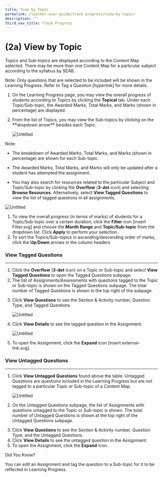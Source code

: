 ```yaml
---
title: View by Topic
permalink: /teacher-user-guide/track-progress/view-by-topic/
description: ""
third_nav_title: Track Progress
---
```

<h1 id="-2a-view-by-topic">(2a) View by Topic</h1>
<p>Topics and Sub-topics are displayed according to the Content Map selected. There may be more than one Content Map for a particular subject according to the syllabus by SEAB.</p>
<p>Note: Only questions that are selected to be included will be shown in the Learning Progress. Refer to Tag a Question [hyperlink] for more details.</p>
<ol>
<li>On the Learning Progress page, you may view the overall progress of students according to Topics by clicking the <strong>Topical</strong> tab. Under each Topic/Sub-topic, the Awarded Marks, Total Marks, and Marks (shown in percentage) are displayed.</li>
<li><p>From the list of Topics, you may view the Sub-topics by clicking on the <strong><strong>**</strong></strong>dropdown arrow<strong><strong>**</strong></strong> besides each Topic.</p>
<p> <img alt="Untitled" src="https://s3-us-west-2.amazonaws.com/secure.notion-static.com/89bc2fea-a9cc-4a3c-9994-5270a34c9cdc/Untitled.png"></p>
</li>
</ol>
<p>Note: </p>
<ul>
<li>The breakdown of Awarded Marks, Total Marks, and Marks (shown in percentage) are shown for each Sub-topic.</li>
<li><p>The Awarded Marks, Total Marks, and Marks will only be updated after a student has attempted the assignment.</p>
</li>
<li><p>You may also search for resources related to the particular Subject and Topic/Sub-topic by clicking the <strong>Overflow</strong> (<strong>3-dot</strong> icon) and selecting <strong>Browse Resources</strong>. Alternatively, select <strong>View Tagged Questions</strong> to view the list of tagged questions in all assignments.</p>
</li>
</ul>
<p><img alt="Untitled" src="https://s3-us-west-2.amazonaws.com/secure.notion-static.com/e323a6f8-2d04-4b66-876f-c5027c423e8b/Untitled.png"></p>
<ol>
<li>To view the overall progress (in terms of marks) of students for a Topic/Sub-topic over a certain duration, click the <strong>Filter</strong> icon [insert Filter.svg] and choose the <strong>Month Range</strong> and <strong>Topic/Sub-topic</strong> from the dropdown list. Click <strong>Apply</strong> to perform your selection.</li>
<li>To sort the Topics/Sub-topics in ascending/descending order of marks, click the <strong>Up</strong>/<strong>Down</strong> arrows in the column headers </li>
</ol>
<h3 id="view-tagged-questions">View Tagged Questions</h3>
<hr>
<ol>
<li>Click the <strong>Overflow</strong> (<strong>3-dot</strong> icon) on a Topic or Sub-topic and select <strong>View Tagged Questions</strong> to open the Tagged Questions subpage.</li>
<li>The list of Assignments/Assessments with questions tagged to the Topic or Sub-topic is shown on the Tagged Questions subpage. The total number of Tagged Questions is shown in the top right of the subpage.</li>
<li><p>Click <strong>View Questions</strong> to see the Section &amp; Activity number, Question Type, and Tagged Questions.</p>
<p> <img alt="Untitled" src="https://s3-us-west-2.amazonaws.com/secure.notion-static.com/ee91c70c-1686-407a-a917-33b5ebc81bda/Untitled.png"></p>
</li>
<li><p>Click <strong>View Details</strong> to see the tagged question in the Assignment.</p>
<p> <img alt="Untitled" src="https://s3-us-west-2.amazonaws.com/secure.notion-static.com/bec4c8a1-a004-48bd-a01a-5484fe47a4db/Untitled.png"></p>
</li>
<li><p>To open the Assignment, click the <strong>Expand</strong> icon [insert external-link.svg].</p>
</li>
</ol>
<h3 id="view-untagged-questions">View Untagged Questions</h3>
<hr>
<ol>
<li><p>Click <strong>View Untagged Questions</strong> found above the table. Untagged Questions are questions included in the Learning Progress but are not tagged to a particular Topic or Sub-topic of a Content Map.</p>
<p> <img alt="Untitled" src="https://s3-us-west-2.amazonaws.com/secure.notion-static.com/5de60e37-9a0b-424d-ba9b-295733730e0d/Untitled.png"></p>
</li>
<li><p>On the Untagged Questions subpage, the list of Assignments with questions untagged to the Topic or Sub-topic is shown. The total number of Untagged Questions is shown at the top right of the Untagged Questions subpage.</p>
</li>
<li>Click <strong>View Questions</strong> to see the Section &amp; Activity number, Question Type, and the Untagged Questions. </li>
<li>Click <strong>View Details</strong> to see the untagged question in the Assignment.</li>
<li>To open the Assignment, click the <strong>Expand</strong> icon. </li>
</ol>
<p>Did You Know?</p>
<p>You can edit an Assignment and tag the question to a Sub-topic for it to be reflected in Learning Progress.</p>
